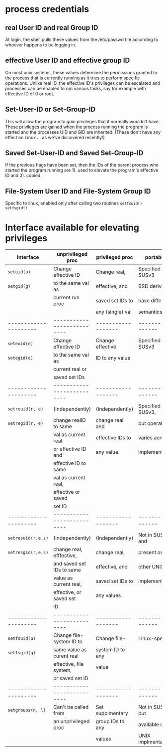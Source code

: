 # process credentials

## real User ID and real Group ID

At login, the shell pulls these values from the /etc/passwd file according to
whoever happens to be logging in.

## effective User ID and effective group ID

On most unix systems, these values determine the permissions granted to the
process that is currently running as it tries to perform specific operations.
Unlike real ID, the effective ID's privileges can be escalated and processes
can be enabled to run various tasks, say for example with effective ID of 0 or
root.

## Set-User-ID or Set-Group-ID

This will allow the program to _gain_ privileges that it normally wouldn't
have. These privileges are gained when the process running the program is
started and the processes UID and GID are inherited. (These don't have any
effect on Linux ... as we've discovered recently!)

## Saved Set-User-ID and Saved Set-Group-ID

If the previous flags have been set, then the IDs of the parent process who
started the program running are 1). used to elevate the program's effective ID
and 2). copied.

## File-System User ID and File-System Group ID

Specific to linux, enabled only after calling two routines `setfsuid() setfsgid()`

# Interface available for elevating privileges

| Interface             | unprivileged proc          | privileged proc    | portability         |
| --------------------- | -------------------------- | ------------------ | ------------------- |
| `setuid(u)`           | Change effective ID        | Change real,       | Specified SUSv3     |
| `setgid(g)`           | to the same val as         | effective, and     | BSD derivatives     |
|                       | current run proc           | saved set IDs to   | have different      |
|                       |                            | any (single) val   | semantics           |
| --------------------- | -------------------------- | ------------------ | ------------------  |
| `seteuid(e)`          | Change effective ID        | Change effective   | Specified SUSv3     |
| `setegid(e)`          | to the same val as         | ID to any value    |                     |
|                       | current real or            |                    |                     |
|                       | saved set IDs              |                    |                     |
| --------------------- | -------------------------- | ------------------ | ------------------  |
| `setreuid(r, e)`      | (Independently)            | (Independently)    | Specified SUSv3,    |
| `setregid(r, e)`      | change realID to same      | change real and    | but operation       |
|                       | val as current real        | effective IDs to   | varies across       |
|                       | or effective ID and        | any value.         | implementations     |
|                       | effective ID to same       |                    |                     |
|                       | val as current real,       |                    |                     |
|                       | effective or saved         |                    |                     |
|                       | set ID                     |                    |                     |
| --------------------- | -------------------------- | ------------------ | ------------------  |
| `setresuid(r,e,s)`    | (Independently)            | (Independently)    | Not in SUSv3 and    |
| `setresgid(r,e,s)`    | change real, efffective,   | change real,       | present on few      |
|                       | and saved set IDs to same  | effective, and     | other UNIX          |
|                       | value as current real,     | saved set IDs to   | implementations     |
|                       | effective, or saved set    | any values         |                     |
|                       | ID                         |                    |                     |
| --------------------- | -------------------------- | ------------------ | ------------------  |
| `setfsuid(u)`         | Change file-system ID to   | Change file-       | Linux-specific      |
| `setfsgid(g)`         | same value as curent real  | system ID to any   |                     |
|                       | effective, file system,    | value              |                     |
|                       | or saved set ID            |                    |                     |
| --------------------- | -------------------------- | ------------------ | ------------------  |
| `setgroups(n, l)`     | Can't be called from       | Set supplmentary   | Not in SUSv3, but   |
|                       | an unprivileged proc       | group IDs to any   | available on all    |
|                       |                            | values             | UNIX implmentations |
